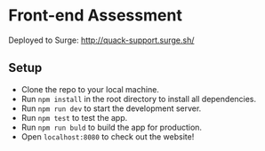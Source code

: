 # Front-end Assessment

Deployed to Surge: <a href="http://quack-support.surge.sh/" target="_blank">http://quack-support.surge.sh/</a>

## Setup

- Clone the repo to your local machine.
- Run `npm install` in the root directory to install all dependencies.
- Run `npm run dev` to start the development server.
- Run `npm test` to test the app.
- Run `npm run buld` to build the app for production.
- Open `localhost:8080` to check out the website!
